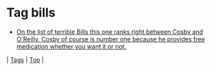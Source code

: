 <!--
title: Tag bills
date: 2020-06-28T15:26:58.890Z
tags:
-->
# Tag bills

 * [On the list of terrible Bills this one ranks right between Cosby and O'Reilly. Cosby of course is number one because he provides free medication whether you want it or not.](158442988353.md)

| [Tags](tags.md) | [Top](index.md) |
